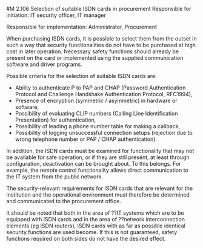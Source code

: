 #M 2.106 Selection of suitable ISDN cards in procurement
Responsible for initiation: IT security officer, IT manager

Responsible for implementation: Administrator, Procurement

When purchasing ISDN cards, it is possible to select them from the outset in such a way that security functionalities do not have to be purchased at high cost in later operation. Necessary safety functions should already be present on the card or implemented using the supplied communication software and driver programs.

Possible criteria for the selection of suitable ISDN cards are:

* Ability to authenticate P to PAP and CHAP (Password Authentication Protocol and Challenge Handshake Authentication Protocol, RFC1994),
* Presence of encryption (symmetric / asymmetric) in hardware or software,
* Possibility of evaluating CLIP numbers (Calling Line Identification Presentation) for authentication,
* Possibility of leading a phone number table for making a callback,
* Possibility of logging unsuccessful connection setups (rejection due to wrong telephone number or PAP / CHAP authentication).


In addition, the ISDN cards must be examined for functionality that may not be available for safe operation, or if they are still present, at least through configuration, deactivation can be brought about. To this belongs. For example, the remote control functionality allows direct communication to the IT system from the public network.

The security-relevant requirements for ISDN cards that are relevant for the institution and the operational environment must therefore be determined and communicated to the procurement office.

It should be noted that both in the area of ??IT systems which are to be equipped with ISDN cards and in the area of ??network interconnection elements (eg ISDN routers), ISDN cards with as far as possible identical security functions are used become. If this is not guaranteed, safety functions required on both sides do not have the desired effect.



